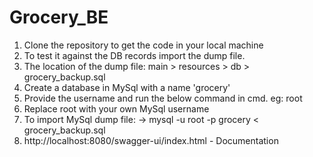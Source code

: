 # Grocery_BE

1. Clone the repository to get the code in your local machine
2. To test it against the DB records import the dump file.
3. The location of the dump file: main > resources > db > grocery_backup.sql
4. Create a database in MySql with a name 'grocery'
5. Provide the username and run the below command in cmd. eg: root
6. Replace root with your own MySql username
7. To import MySql dump file:
-> mysql -u root -p grocery < grocery_backup.sql
8. http://localhost:8080/swagger-ui/index.html - Documentation
